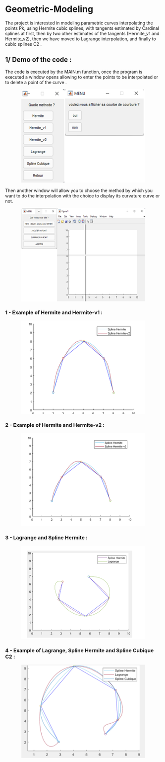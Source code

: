 # Geometric-Modeling

The project is interested in modeling parametric curves interpolating the points Pk,
using Hermite cubic splines, with tangents estimated by Cardinal splines at first, then by two other estimates of the tangents (Hermite_v1 and Hermite_v2), then we have moved to Lagrange interpolation, and finally to cubic splines C2 .

## 1/ Demo of the code :

The code is executed by the MAIN.m function, once the program is executed a window opens
allowing to enter the points to be interpolated or to delete a point of the curve .

<p align="center">
<img src="pics/1.png"  width="400"  height="300"/>
</p>


Then another window will allow you to choose the method by which you want to do the interpolation with the choice to display its curvature curve or not.

<p align="center">
<img src="pics/2.png"  width="400"  height="300"/>
</p>

### 1 - Example of Hermite and Hermite-v1 :

<p align="center">
<img src="pics/3.png"  width="400"  height="300"/>
</p>

###  2 - Example of Hermite and Hermite-v2 :

<p align="center">
<img src="pics/4.png"  width="400"  height="300"/>
</p>

###  3 - Lagrange and Spline Hermite  :

<p align="center">
<img src="pics/5.png"  width="400"  height="300"/>
</p>

###  4 - Example of  Lagrange,  Spline Hermite and Spline Cubique C2 :

<p align="center">
<img src="pics/6.png"  width="400"  height="300"/>
</p>
